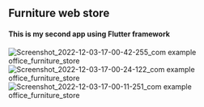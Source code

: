 ## Furniture web store 

#### This is my second app using Flutter framework
![Screenshot_2022-12-03-17-00-42-255_com example office_furniture_store](https://user-images.githubusercontent.com/105711066/205446307-2021b3f8-6ded-4979-b349-93ac6754d0e3.jpg)
![Screenshot_2022-12-03-17-00-24-122_com example office_furniture_store](https://user-images.githubusercontent.com/105711066/205446331-16f371fa-1ae1-40d5-bfab-6063817964d3.jpg)
![Screenshot_2022-12-03-17-00-11-251_com example office_furniture_store](https://user-images.githubusercontent.com/105711066/205446346-d040a181-8e01-40bb-904f-445eec061681.jpg)
